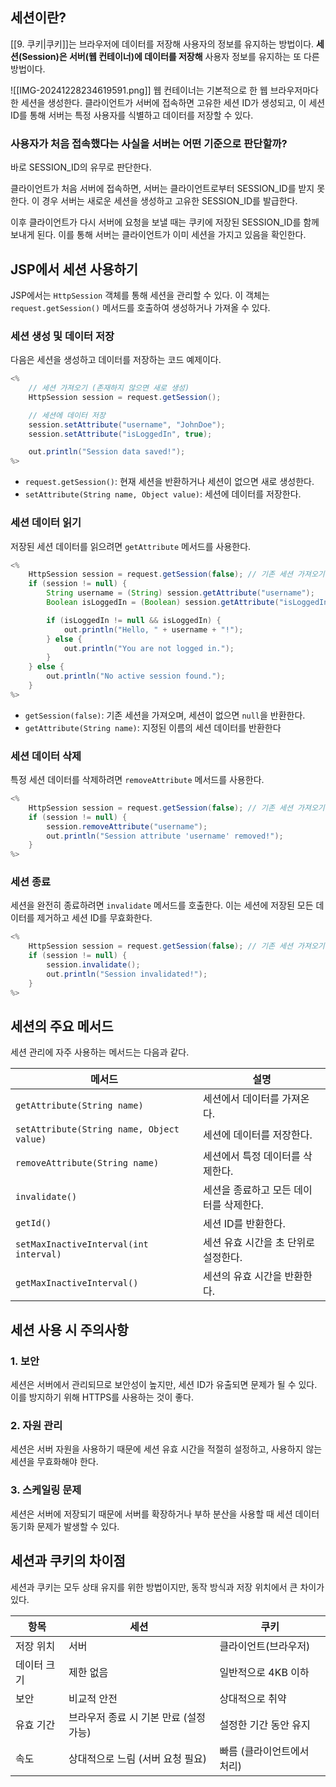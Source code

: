 ## 세션이란?
[[9. 쿠키|쿠키]]는 브라우저에 데이터를 저장해 사용자의 정보를 유지하는 방법이다.
**세션(Session)은 서버(웹 컨테이너)에 데이터를 저장해** 사용자 정보를 유지하는 또 다른 방법이다.

![[IMG-20241228234619591.png]]
웹 컨테이너는 기본적으로 한 웹 브라우저마다 한 세션을 생성한다.
클라이언트가 서버에 접속하면 고유한 세션 ID가 생성되고, 이 세션 ID를 통해 서버는 특정 사용자를 식별하고 데이터를 저장할 수 있다.

### 사용자가 처음 접속했다는 사실을 서버는 어떤 기준으로 판단할까?
바로 SESSION_ID의 유무로 판단한다.

클라이언트가 처음 서버에 접속하면, 서버는 클라이언트로부터 SESSION_ID를 받지 못한다. 이 경우 서버는 새로운 세션을 생성하고 고유한 SESSION_ID를 발급한다.

이후 클라이언트가 다시 서버에 요청을 보낼 때는 쿠키에 저장된 SESSION_ID를 함께 보내게 된다. 이를 통해 서버는 클라이언트가 이미 세션을 가지고 있음을 확인한다.


## JSP에서 세션 사용하기
JSP에서는 `HttpSession` 객체를 통해 세션을 관리할 수 있다. 
이 객체는 `request.getSession()` 메서드를 호출하여 생성하거나 가져올 수 있다.

### 세션 생성 및 데이터 저장
다음은 세션을 생성하고 데이터를 저장하는 코드 예제이다.

```java
<%
    // 세션 가져오기 (존재하지 않으면 새로 생성)
    HttpSession session = request.getSession();

    // 세션에 데이터 저장
    session.setAttribute("username", "JohnDoe");
    session.setAttribute("isLoggedIn", true);

    out.println("Session data saved!");
%>
```
- `request.getSession()`: 현재 세션을 반환하거나 세션이 없으면 새로 생성한다.
- `setAttribute(String name, Object value)`: 세션에 데이터를 저장한다.


### 세션 데이터 읽기
저장된 세션 데이터를 읽으려면 `getAttribute` 메서드를 사용한다.
```java
<%
    HttpSession session = request.getSession(false); // 기존 세션 가져오기
    if (session != null) {
        String username = (String) session.getAttribute("username");
        Boolean isLoggedIn = (Boolean) session.getAttribute("isLoggedIn");

        if (isLoggedIn != null && isLoggedIn) {
            out.println("Hello, " + username + "!");
        } else {
            out.println("You are not logged in.");
        }
    } else {
        out.println("No active session found.");
    }
%>
```
- `getSession(false)`: 기존 세션을 가져오며, 세션이 없으면 `null`을 반환한다.
- `getAttribute(String name)`: 지정된 이름의 세션 데이터를 반환한다


### 세션 데이터 삭제
특정 세션 데이터를 삭제하려면 `removeAttribute` 메서드를 사용한다.
```java
<%
    HttpSession session = request.getSession(false); // 기존 세션 가져오기
    if (session != null) {
        session.removeAttribute("username");
        out.println("Session attribute 'username' removed!");
    }
%>
```


### 세션 종료
세션을 완전히 종료하려면 `invalidate` 메서드를 호출한다. 이는 세션에 저장된 모든 데이터를 제거하고 세션 ID를 무효화한다.
```java
<%
    HttpSession session = request.getSession(false); // 기존 세션 가져오기
    if (session != null) {
        session.invalidate();
        out.println("Session invalidated!");
    }
%>
```



## 세션의 주요 메서드
세션 관리에 자주 사용하는 메서드는 다음과 같다.

| 메서드                                       | 설명                     |
| ----------------------------------------- | ---------------------- |
| `getAttribute(String name)`               | 세션에서 데이터를 가져온다.        |
| `setAttribute(String name, Object value)` | 세션에 데이터를 저장한다.         |
| `removeAttribute(String name)`            | 세션에서 특정 데이터를 삭제한다.     |
| `invalidate()`                            | 세션을 종료하고 모든 데이터를 삭제한다. |
| `getId()`                                 | 세션 ID를 반환한다.           |
| `setMaxInactiveInterval(int interval)`    | 세션 유효 시간을 초 단위로 설정한다.  |
| `getMaxInactiveInterval()`                | 세션의 유효 시간을 반환한다.       |


## 세션 사용 시 주의사항
### 1. 보안
세션은 서버에서 관리되므로 보안성이 높지만, 세션 ID가 유출되면 문제가 될 수 있다. 이를 방지하기 위해 HTTPS를 사용하는 것이 좋다.

### 2. 자원 관리
세션은 서버 자원을 사용하기 때문에 세션 유효 시간을 적절히 설정하고, 사용하지 않는 세션을 무효화해야 한다.

### 3. 스케일링 문제
세션은 서버에 저장되기 때문에 서버를 확장하거나 부하 분산을 사용할 때 세션 데이터 동기화 문제가 발생할 수 있다.


## 세션과 쿠키의 차이점
세션과 쿠키는 모두 상태 유지를 위한 방법이지만, 동작 방식과 저장 위치에서 큰 차이가 있다.

|항목|세션|쿠키|
|---|---|---|
|저장 위치|서버|클라이언트(브라우저)|
|데이터 크기|제한 없음|일반적으로 4KB 이하|
|보안|비교적 안전|상대적으로 취약|
|유효 기간|브라우저 종료 시 기본 만료 (설정 가능)|설정한 기간 동안 유지|
|속도|상대적으로 느림 (서버 요청 필요)|빠름 (클라이언트에서 처리)|

